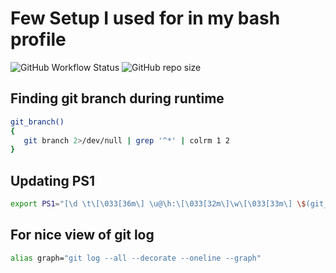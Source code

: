 # Few Setup I used for in my bash profile 
![GitHub Workflow Status](https://img.shields.io/github/workflow/status/dham6983/my-setup/CI%20for%20Setup%20file?label=my-build&logo=Github&style=plastic) ![GitHub repo size](https://img.shields.io/github/repo-size/dham6983/my-setup?style=plastic)
## Finding git branch during runtime
```bash
git_branch() 
{ 
   git branch 2>/dev/null | grep '^*' | colrm 1 2 
} 
```
## Updating PS1
```bash
export PS1="[\d \t\[\033[36m\] \u@\h:\[\033[32m\]\w\[\033[33m\] \$(git_branch)\[\033[00m\]]$ "
```

## For nice view of git log
```bash
alias graph="git log --all --decorate --oneline --graph"
```

